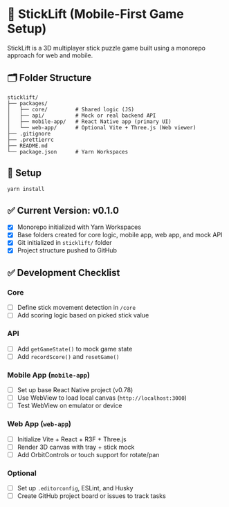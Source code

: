 # 🧩 StickLift (Mobile-First Game Setup)

StickLift is a 3D multiplayer stick puzzle game built using a monorepo approach for web and mobile.

## 🗂 Folder Structure

```
sticklift/
├── packages/
│   ├── core/         # Shared logic (JS)
│   ├── api/          # Mock or real backend API
│   ├── mobile-app/   # React Native app (primary UI)
│   └── web-app/      # Optional Vite + Three.js (Web viewer)
├── .gitignore
├── .prettierrc
├── README.md
└── package.json      # Yarn Workspaces
```

## 🚀 Setup

```bash
yarn install
```

## ✅ Current Version: v0.1.0

- [x] Monorepo initialized with Yarn Workspaces
- [x] Base folders created for core logic, mobile app, web app, and mock API
- [x] Git initialized in `sticklift/` folder
- [x] Project structure pushed to GitHub

## ✅ Development Checklist

### Core

- [ ] Define stick movement detection in `/core`
- [ ] Add scoring logic based on picked stick value

### API

- [ ] Add `getGameState()` to mock game state
- [ ] Add `recordScore()` and `resetGame()`

### Mobile App (`mobile-app`)

- [ ] Set up base React Native project (v0.78)
- [ ] Use WebView to load local canvas (`http://localhost:3000`)
- [ ] Test WebView on emulator or device

### Web App (`web-app`)

- [ ] Initialize Vite + React + R3F + Three.js
- [ ] Render 3D canvas with tray + stick mock
- [ ] Add OrbitControls or touch support for rotate/pan

### Optional

- [ ] Set up `.editorconfig`, ESLint, and Husky
- [ ] Create GitHub project board or issues to track tasks
